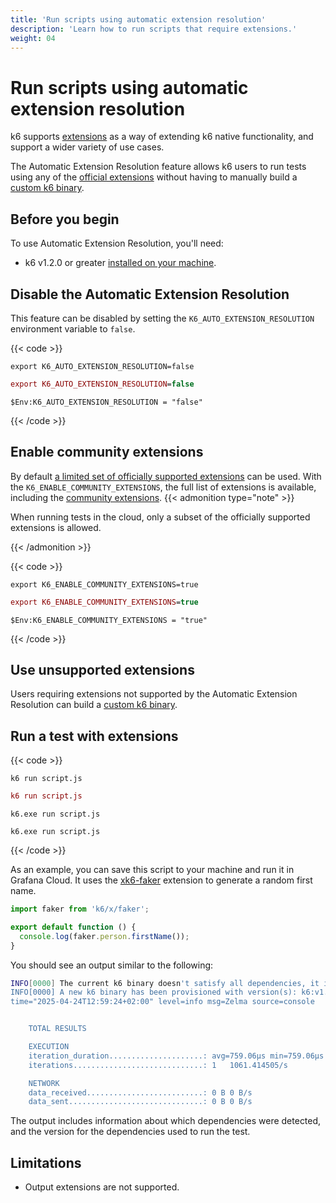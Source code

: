 ```yaml
---
title: 'Run scripts using automatic extension resolution'
description: 'Learn how to run scripts that require extensions.'
weight: 04
---
```


# Run scripts using automatic extension resolution

k6 supports [extensions](https://grafana.com/docs/k6/<K6_VERSION>/extensions/) as a way of extending k6 native functionality, and support a wider variety of use cases.

The Automatic Extension Resolution feature allows k6 users to run tests using any of the [official extensions](https://grafana.com/docs/grafana-cloud/testing/k6/author-run/use-k6-extensions/#supported-extensions-in-grafana-cloud) without having to manually build a [custom k6 binary](https://grafana.com/docs/k6/<K6_VERSION>/extensions/#xk6-makes-custom-binaries).
## Before you begin

To use Automatic Extension Resolution, you'll need:

- k6 v1.2.0 or greater [installed on your machine](https://grafana.com/docs/k6/latest/set-up/install-k6/).

## Disable the Automatic Extension Resolution

This feature can be disabled by setting the `K6_AUTO_EXTENSION_RESOLUTION` environment variable to `false`.

{{< code >}}

```linux
export K6_AUTO_EXTENSION_RESOLUTION=false
```

```mac
export K6_AUTO_EXTENSION_RESOLUTION=false
```

```windows-powershell
$Env:K6_AUTO_EXTENSION_RESOLUTION = "false"

```
{{< /code >}}

## Enable community extensions

By default [a limited set of officially supported extensions](https://grafana.com/docs/grafana-cloud/testing/k6/author-run/use-k6-extensions/#supported-extensions-in-grafana-cloud) can be used. With the `K6_ENABLE_COMMUNITY_EXTENSIONS`, the full list of extensions is available, including the [community extensions](https://grafana.com/docs/k6/latest/extensions/explore/#community-extensions).
{{< admonition type="note" >}}

When running tests in the cloud, only a subset of the officially supported extensions is allowed.

{{< /admonition >}}

{{< code >}}

```linux
export K6_ENABLE_COMMUNITY_EXTENSIONS=true
```

```mac
export K6_ENABLE_COMMUNITY_EXTENSIONS=true
```

```windows-powershell
$Env:K6_ENABLE_COMMUNITY_EXTENSIONS = "true"

```
{{< /code >}}

## Use unsupported extensions

Users requiring extensions not supported by the Automatic Extension Resolution can build a [custom k6 binary](https://grafana.com/docs/k6/<K6_VERSION>/extensions/#xk6-makes-custom-binaries).

## Run a test with extensions

{{< code >}}

```linux
k6 run script.js
```

```mac
k6 run script.js
```

```windows-powershell
k6.exe run script.js
```

```windows
k6.exe run script.js
```

{{< /code >}}

As an example, you can save this script to your machine and run it in Grafana Cloud. It uses the [xk6-faker](https://github.com/grafana/xk6-faker) extension to generate a random first name.

<!-- md-k6:skip -->

```javascript
import faker from 'k6/x/faker';

export default function () {
  console.log(faker.person.firstName());
}
```

You should see an output similar to the following:

```sh
INFO[0000] The current k6 binary doesn't satisfy all dependencies, it is required to provision a custom binary.  deps="k6/x/faker*"
INFO[0000] A new k6 binary has been provisioned with version(s): k6:v1.2.0 k6/x/faker:v0.4.3
time="2025-04-24T12:59:24+02:00" level=info msg=Zelma source=console


    TOTAL RESULTS

    EXECUTION
    iteration_duration.....................: avg=759.06µs min=759.06µs med=759.06µs max=759.06µs p(90)=759.06µs p(95)=759.06µs
    iterations.............................: 1   1061.414505/s

    NETWORK
    data_received..........................: 0 B 0 B/s
    data_sent..............................: 0 B 0 B/s
```

The output includes information about which dependencies were detected, and the version for the dependencies used to run the test.

## Limitations

- Output extensions are not supported.

